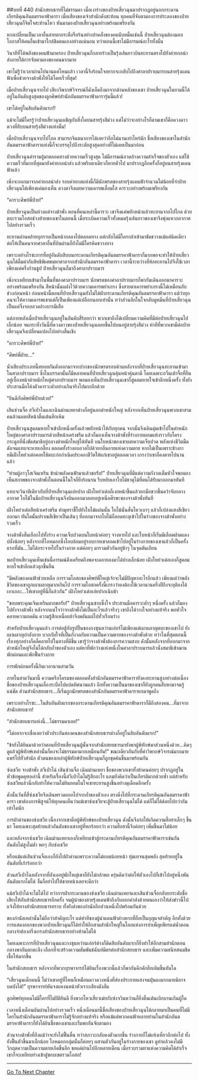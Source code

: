##บทที่ 440 สำนักสยบธารที่ไม่ธรรมดา
เมื่อเงาร่างของป๋ายเสี่ยวฉุนมาปรากฏอยู่นอกกระดานเกียรติคุณอันตมรรคาฟ้าดารา เมื่อเสียงของเจ้าสำนักดังสะท้อน ทุกคนที่จับตามองการประลองของป๋ายเสี่ยวฉุนก็จิตใจสะท้านไหว หันมามองป๋ายเสี่ยวฉุนอย่างพร้อมเพรียงกัน

หากเปลี่ยนเป็นเวลาอื่นสายตากระตือรือร้นอย่างบ้าคลั่งของคนนับหมื่นเช่นนี้ ป๋ายเสี่ยวฉุนต้องมอบโอกาสให้คนอื่นเข้ามาใกล้ชิดตนเองอย่างแน่นอน ทว่าตอนนี้เขาไม่มีอารมณ์อะไรทั้งนั้น

วินาทีที่ได้พลังของคนฟ้ามาครอง ป๋ายเสี่ยวฉุนก็กลายร่างเป็นรุ้งเส้นยาวบินทะยานตรงไปยังค่ายกลนำส่งภายใต้การจับตามองของคนมากมาย

เขาไม่รู้ว่าเวลาผ่านไปนานแค่ไหนแล้ว เวลานี้จึงร้อนใจอยากจะกลับไปถึงศาลาปราบมารบนสายรุ้งแดนฟ้าเพื่อช่วยจางต้าพั่งให้ได้โดยเร็วที่สุด!

เมื่อป๋ายเสี่ยวฉุนจากไป เสียงวิพากษ์วิจารณ์ก็ดังเอ็ดอึงมาจากด้านหลังของเขา ป๋ายเสี่ยวฉุนในยามนี้ได้อยู่ในอันดับสูงสุดของลูกศิษย์สำนักอันตมรรคาฟ้าดารารุ่นนี้แล้ว!

เขาได้อยู่ในสิบอันดับแรก!!

แม้จะไม่มีใครรู้ว่าป๋ายเสี่ยวฉุนเผชิญกับสิ่งใดบนสายรุ้งสีม่วง แต่ไม่ว่าจะอย่างไรก็ตามเขาก็คือดวงดาวดวงที่สิบบนสายรุ้งสีม่วงแห่งนั้น!

เมื่อป๋ายเสี่ยวฉุนจากไปไกล สามารถจินตนาการได้เลยว่าอีกไม่นานเท่าไหร่นัก ชื่อเสียงของเขาในสำนักอันตมรรคาฟ้าดาราแห่งนี้ก็จะบรรลุไปถึงระดับสูงสุดอย่างที่ไม่เคยเป็นมาก่อน

ป๋ายเสี่ยวฉุนคำรามอู้มาตลอดทางด้วยความเร็วสูงสุด ไม่มีอารมณ์อวดอ้างความสำเร็จของตัวเอง แต่ใช้ความเร็วที่มากที่สุดมายังค่ายกลนำส่ง แล้วพริบตาเดียวก็หายตัวไป มาปรากฏอีกครั้งก็อยู่บนสายรุ้งแดนฟ้าแล้ว

เพิ่งจะออกมาจากค่ายกลนำส่ง รอบค่ายกลแห่งนี้ก็มีนักพรตของสายรุ้งแดนฟ้าจำนวนไม่น้อยที่จำป๋ายเสี่ยวฉุนได้เพียงแค่มองเห็น ดวงตาจึงเผยความเคารพเลื่อมใส คารวะอย่างพร้อมเพรียงกัน

“คารวะศิษย์พี่ป๋าย!”

ป๋ายเสี่ยวฉุนเป็นห่วงแต่จางต้าพั่ง ตอนที่คนเหล่านี้คารวะ เขาจึงแค่พยักหน้าแล้วทะยานจากไปไกล ด้วยตบะรวมโอสถช่วงท้ายของเขาในตอนนี้ เมื่อระเบิดความเร็วทั้งหมดรุ้งเส้นยาวของเขาจึงพุ่งแหวกอากาศไปอย่างรวดเร็ว

ทะยานผ่านคล้ายบุกราบเป็นหน้ากลองไปตลอดทาง แต่กลับไม่มีใครกล้าเข้ามาขัดขวางแม้แต่นิดเดียว ต่อให้เป็นคนจากศาลาอื่นที่บินผ่านก็ยังไม่มีใครคิดขวางทาง

เพราะอย่างไรซะการที่อยู่อันดับสิบบนกระดานเกียรติคุณอันตมรรคาฟ้าดาราก็มากพอจะทำให้ป๋ายเสี่ยวฉุนได้ดื่มดำกับสิทธิพิเศษมหาศาลจากสำนักอันตมรรคาฟ้าดารา เวลานี้ระหว่างที่ห้อทะยานไปจึงใช้เวลาเพียงแค่ครึ่งก้านธูป ป๋ายเสี่ยวฉุนก็มาถึงศาลาปราบมาร

เพิ่งจะเหยียบเข้ามาในพื้นที่ของศาลาปราบมาร นักพรตของศาลาปราบมารก็พากันเดินออกมาคารวะอย่างพร้อมเพรียงกัน สีหน้านั้นแฝงไว้ด้วยความเคารพยำเกรง ซึ่งสายตาเคารพยำเกรงนี้ไม่เหมือนกับช่วงก่อนหน้า ก่อนหน้านี้ตอนที่ป๋ายเสี่ยวฉุนยังไม่ได้ฝ่ากระดานเกียรติคุณอันตมรรคาฟ้าดารา แม้ว่าทุกคนจะให้ความเคารพเขาแต่ก็เป็นเพียงแค่เปลือกนอกเท่านั้น ทว่าส่วนลึกในใจกลับดูหมิ่นที่ป๋ายเสี่ยวฉุนเป็นแค่จิ้งจอกอวดอ้างบารมีเสือ

แต่ภายหลังเมื่อป๋ายเสี่ยวฉุนอยู่ในอันดับสี่ร้อยกว่า พวกเขาถึงได้เปลี่ยนความคิดที่มีต่อป๋ายเสี่ยวฉุนไปเล็กน้อย จนกระทั่งวันนี้ที่ดวงดาวของป๋ายเสี่ยวฉุนลอยขึ้นไปบนอยู่สายรุ้งสีม่วง ท่าทีที่พวกเขามีต่อป๋ายเสี่ยวฉุนจึงเปลี่ยนแปลงไปอย่างสิ้นเชิง

“คารวะศิษย์พี่ป๋าย!”

“ศิษย์พี่ป๋าย...”

น้ำเสียงประเภทนี้ทยอยกันดังออกมาจากปากของนักพรตรอบด้านหลังจากที่ป๋ายเสี่ยวฉุนทะยานเข้ามาในศาลาปราบมาร ซึ่งในบรรดานั้นก็มีหลายคนที่ป๋ายเสี่ยวฉุนคุ้นหน้าคุ้นตาดี โดยเฉพาะอวิ๋นเต้าจื่อที่ยืนอยู่เบื้องหน้าตำหนักใหญ่ศาลาปราบมาร พอมองเห็นป๋ายเสี่ยวฉุนเขาก็สูดลมหายใจเข้าลึกหนึ่งครั้ง ทั้งยังประสานมือโค้งตัวคารวะต่ำอย่างเกินจริงไปมากอีกด้วย

“ยินดีกับศิษย์พี่ป๋ายด้วย!”

เสินซ่วนจื่อ สวีเป่าไฉและเฉินม่านเหยาต่างก็อยู่นอกตำหนักใหญ่ หลังจากเห็นป๋ายเสี่ยวฉุนพวกเขาสามคนล้วนเผยสีหน้าตื่นเต้นฮึกเหิม

ป๋ายเสี่ยวฉุนสูดลมหายใจเข้าลึกหนึ่งครั้งแล้วพยักหน้าให้กับทุกคน จากนั้นจึงเดินดุ่มเข้าไปในตำหนักใหญ่ของศาลาปราบมารด้วยสีหน้าเคร่งขรึม แล้วก็มองเห็นจางต้าพั่งที่ร่างกายผอมแห้งราวกับโครงกระดูกที่นั่งขัดสมาธิอยู่กลางตำหนักใหญ่ได้ทันที บนใบหน้าของเขาเผยความเจ็บปวด พลังแห่งชีวิตมืดดับจนแทบจะหายเกลี้ยง ตลอดทั้งร่างอบอวลไปด้วยกลิ่นอายแห่งความตาย หากไม่เป็นเพราะข้างกายมีเฝิงโหย่วเต๋อคอยใช้ตบะก่อกำเนิดประคองชีวิตให้แก่เขาอยู่ตลอดเวลา เกรงว่าเขาก็คงตายไปนานแล้ว

“ท่านผู้อาวุโสเจินเหริน ข้านำพลังคนฟ้ามาแล้วขอรับ!” ป๋ายเสี่ยวฉุนที่มีแต่ความกังวลเต็มหัวใจพอมองเห็นสภาพของจางต้าพั่งในตอนนี้ในใจก็ยิ่งร้อนรน รีบหยิบเอาใบไม้ธาตุไม้ที่ตนได้รับมาออกมาทันที

แทบจะวินาทีเดียวกับที่ป๋ายเสี่ยวฉุนเอ่ยปาก เฝิงโหย่วเต๋อก็เงยหน้าขึ้นแล้วยกมือขวาขึ้นคว้าจับกลางอากาศ ใบไม้ในมือป๋ายเสี่ยวฉุนจึงบินออกมาลอยอยู่เหนือศีรษะของจางต้าพั่งทันที

เฝิงโหย่วเต๋อสีหน้าเคร่งขรึม ทำมุทราชี้ไปยังใบไม้แผ่นนั้น ใบไม้นั่นสั่นไหวเบาๆ แล้วก็เปล่งแสงสีเขียวออกมา ทันใดนั้นปราณสีเขียวเป็นเส้นๆ ที่ออกมาจากใบไม้ก็ลอดทะลุเข้าไปในร่างของจางต้าพั่งอย่างรวดเร็ว

จางต้าพั่งสั่นเยือกไปทั้งร่าง ความเจ็บปวดบนใบหน้าค่อยๆ จางหายไป และใบหน้าก็เริ่มมีเลือดฝาดแดงปลั่งน้อยๆ หลังจากที่ไอหมอกซึ่งโอบล้อมอยู่รอบกายเขาลอดเข้าไปอยู่ในร่างกายของเขาแล้วก็เป็นครั้งแรกที่มัน...ไม่ได้กระจายไปในร่างกาย แต่ค่อยๆ มารวมตัวกันอยู่ช้าๆ ในจุดตันเถียน

พอป๋ายเสี่ยวฉุนเห็นเช่นนี้อารมณ์ตึงเครียดถึงพอจะคลายลงมาได้บ้างเล็กน้อย เฝิงโหย่วเต๋อเองก็สูดลมหายใจเข้าลึกแล้วลุกขึ้นยืน

“มีพลังของคนฟ้าช่วยเหลือ การรวมโอสถของศิษย์พี่ใหญ่เจ้าจะไม่มีปัญหาอะไรอีกแล้ว เพียงแต่ว่าพลังชีวิตของเขาถูกเผาผลาญมากเกินไป การรวมโอสถครั้งนี้เกรงว่าคงต้องใช้เวลานานครึ่งปีถึงจะยุติลงได้ เอาเถอะ...ให้เขาอยู่ที่นี่ก็แล้วกัน” เฝิงโหย่วเต๋อเอ่ยปากเนิบช้า

“ขอบพระคุณเจินเหรินมากขอรับ!” ป๋ายเสี่ยวฉุนซาบซึ้งใจ ประสานมือคารวะต่ำๆ หนึ่งครั้ง แล้วก็มองไปยังจางต้าพั่ง หลังจากแน่ใจว่าจางต้าพั่งไม่เป็นอะไรแล้วจริงๆ เขาถึงได้วางใจอย่างแท้จริง พอหัวใจคลายความกดดัน ความรู้สึกเหนื่อยล้าจึงพลันแผ่ไปทั่วเรือนร่าง

สำหรับป๋ายเสี่ยวฉุนแล้ว การต่อสู้กับรูปปั้นของกงซุนหว่านเอ๋อร์ไม่เพียงแต่เผาผลาญตบะของเขาไป ยังเผาผลาญกำลังกาย บวกกับใจที่เป็นกังวลกับความเป็นความตายของจางต้าพั่งด้วย ทว่าในที่สุดตอนนี้เรื่องทุกอย่างก็คลี่คลายไปในทางที่ดีขึ้น เขารู้ว่าจางต้าพั่งต้องการความสงบ ดังนั้นหลังจากที่ออกมาจากตำหนักใหญ่จึงไม่ได้กลับถ้ำของตัวเอง แต่หาที่พักว่างแห่งหนึ่งในศาลาปราบมารแล้วนั่งสมาธิเข้าฌาน พักผ่อนและพักฟื้นร่างกาย

การพักผ่อนครั้งนี้กินเวลานานสามวัน

ภายในสามวันมานี้ ความครึกโครมของตลอดทั้งสำนักอันตมรรคาฟ้าดารายังคงทะยานสูงอย่างต่อเนื่อง ชื่อของป๋ายเสี่ยวฉุนเลื่องระบือไปแปดทิศนานแล้ว อีกทั้งความเป็นมาของเขาก็ยังถูกคนสืบหามาจนรู้แน่ชัด ส่วนสำนักสยบธาร...ก็เริ่มถูกนักพรตของสำนักอันตมรรคาฟ้าดารายกมาพูดถึง

เพราะอย่างไรซะ...ในสิบอันดับแรกของกระดานเกียรติคุณอันตมรรคาฟ้าดาราก็มีถึงสองคน...ที่มาจากสำนักสยบธาร!

“สำนักสยบธารแห่งนี้...ไม่ธรรมดาเลย!”

“ไม่อยากจะเชื่อเลยว่าตัวประกันสองคนของสำนักสยบธารต่างก็อยู่ในสิบอันดับแรก!”

“ข้ายังได้ยินมาด้วยว่าตอนที่ป๋ายเสี่ยวฉุนผู้นั้นจากสำนักสยบธารมายังพาผู้พิทักษ์มาส่วนหนึ่งด้วย...คิดๆ ดูแล้วผู้พิทักษ์เหล่านั้นก็คงจะไม่ธรรมดามากเหมือนกัน!” ขณะเดียวกันกับที่คำวิพากษ์วิจารณ์มากมายแพร่ไปทั่วสำนัก ตัวตนของเหล่าผู้พิทักษ์ป๋ายเสี่ยวฉุนก็ถูกขุดค้นขึ้นมาพร้อมกัน

ซ่งเชวีย จางต้าพั่ง สวีเป่าไฉ่ เสินซ่วนจื่อ เฉินม่านเหยา ชื่อของพวกเขาทั้งห้าคนค่อยๆ ปรากฏอยู่ในหัวข้อพูดคุยเหล่านี้ สำหรับเรื่องนี้สวีเป่าไฉไม่รู้สึกอะไร แถมยังคิดว่าเป็นเกียรติมากด้วยซ้ำ แต่สำหรับซ่งเชวียแล้วนี่กลับทำให้ความไม่ยินยอมในใจเขาทะยานสูงขึ้นอย่างดุเดือดอีกครั้ง

ดังนั้นวันที่สี่ซ่งเชวียจึงเดินพรวดออกไปจากถ้ำของตัวเอง ตรงดิ่งไปที่กระดานเกียรติคุณอันตมรรคาฟ้าดารา เขาต้องการพิสูจน์ให้ทุกคนเห็นว่าแม้เขาซ่งเชวียจะสู้ป๋ายเสี่ยวฉุนไม่ได้ แต่ก็ไม่ได้ด้อยไปกว่ากันเท่าใดนัก

การฝ่าด่านของซ่งเชวีย เนื่องจากเขาคือผู้พิทักษ์ของป๋ายเสี่ยวฉุน ดังนั้นจึงก่อให้เกิดความฮือฮาเล็กๆ ขึ้นมา โดยเฉพาะสุดท้ายแล้วอันดับของเขาอยู่ที่หกร้อยกว่า ความฮือฮานี้จึงค่อยๆ เพิ่มขึ้นมาไม่น้อย

และหลังจากซ่งเชวีย เฉินม่านเหยาเองก็เหยียบเข้าสู่กระดานเกียรติคุณอันตมรรคาฟ้าดาราเช่นกัน อันดับไม่สูงไม่ต่ำ พอๆ กับซ่งเชวีย

หรือแม้แต่เสินซ่วนจื่อเองก็ยังไปฝ่าด่านเพราะความไม่ยอมน้อยหน้า ทุ่มเทจนสุดพลัง สุดท้ายอยู่ในอันดับที่เก้าร้อยกว่า

ส่วนสวีเป่าไฉหลังจากที่ลังเลอยู่พักใหญ่เขาก็ยังไม่กล้าพอ ครุ่นคิดว่าต่อให้ตัวเองไปก็เข้าไปอยู่หนึ่งพันอันดับแรกไม่ได้ งั้นก็อย่าไปให้ขายหน้าเลยจะดีกว่า

แม้สวีเป่าไฉ่จะไม่ได้ไป ทว่าการฝ่ากระดานของซ่งเชวีย เฉินม่านเหยาและเสินซ่วนจื่อกลับยกระดับชื่อเสียงให้กับสำนักสยบธารอีกครั้ง จนผู้นำของสายรุ้งแดนฟ้าถึงกับออกคำส่งด้วยตนเองว่าให้ส่งข่าวนี้ไปแจ้งให้ทางสำนักสยบธารทราบ ทั้งยังส่งของกำนัลอีกส่วนหนึ่งไปพร้อมกันด้วย

ของกำนัลเหล่านั้นไม่ถือว่าสำคัญอะไร แต่ท่าทีของผู้นำแดนฟ้าต่างหากที่ถือเป็นกุญแจสำคัญ อีกทั้งด้วยการแสดงออกของพวกป๋ายเสี่ยวฉุนก็ได้ทำให้อีกสามสำนักใหญ่ในโลกแห่งการบำเพ็ญเพียรแม่น้ำตอนกลางจำต้องกริ่งเกรงสำนักสยบธารอย่างห้ามไม่ได้

โดยเฉพาะการที่ป๋ายเสี่ยวฉุนและกงซุนหว่านเอ๋อร์ต่างก็ติดสิบอันดับแรกก็ยิ่งทำให้อีกสามสำนักตอนกลางพากันตกตะลึง เลือกที่จะสร้างความสัมพันธ์ฉันท์มิตรต่อสำนักสยบธาร และเพิ่มความสนิทสนมชิดเชื้อให้มากขึ้น

ในสำนักสยบธาร หลังจากที่พวกบุรพาจารย์ได้ยินเรื่องพวกนี้แล้วก็พากันคึกคักฮึกเหิมขึ้นทันใด

“เสี่ยวฉุนเด็กคนนี้ ไม่ว่าเขาอยู่ที่ไหนก็เหมือนดาวดวงหนึ่งที่ส่องประกายแสงจนฝุ่นผงมากมายมิอาจบดบังได้!” บุรพาจารย์หันจงแหงนหน้าหัวเราะเสียงดังลั่น

ลูกศิษย์ทุกคนไม่มีใครที่ไม่ปิติยินดี ยิ่งพวกโหวเสี่ยวเม่ยกับซ่งจวินหว่านก็ยิ่งตื่นเต้นเบิกบานเกินผู้ใด

เวลาหนึ่งเดือนผันผ่านไปอย่างรวดเร็ว หนึ่งเดือนมานี้ชื่อเสียงของป๋ายเสี่ยวฉุนได้กลายมาเป็นคนที่ไม่มีใครในสำนักอันตมรรคาฟ้าดาราไม่รู้จักอย่างแท้จริง หรือแม้แต่พวกคนฟ้าหลายท่านในสำนักอันตมรรคาฟ้าดาราก็ยังได้ยินชื่อของเขาและเริ่มพากันจับตามอง

ส่วนจางต้าพั่งที่ถึงแม้ว่าจะยังไม่ฟื้นตื่น ทว่าสภาวะกลับคงตัวมากขึ้น ร่างกายก็ไม่แห้งเหี่ยวอีกต่อไป ทั้งยังฟื้นตัวขึ้นมาเล็กน้อย ไอหมอกกลุ่มนั้นก็ค่อยๆ ผสานตัวกันอยู่ในร่างกายของเขา ดูท่าแล้วคงไม่มีวิกฤตความเป็นความตายเกิดขึ้นอีก ขอแค่ผ่านไปอีกหลายเดือน เมื่อรวบรวมยาแห่งความคิดได้สำเร็จ เขาก็จะเหยียบย่างเข้าสู่ขอบเขตรวมโอสถ!


------




[Go To Next Chapter]( ./63.md)